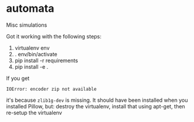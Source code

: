 # automata
Misc simulations

Got it working with the following steps:

1. virtualenv env
2. . env/bin/activate
3. pip install -r requirements
4. pip install -e .

If you get

    IOError: encoder zip not available

it's because `zlib1g-dev` is missing. It should have been installed when you installed Pillow, but: destroy the virtualenv, install that using apt-get, then re-setup the virtualenv
